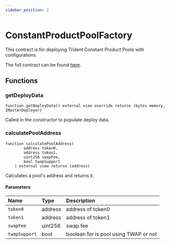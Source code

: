 ```yaml
---
sidebar_position: 2
---
```


# ConstantProductPoolFactory

This contract is for deploying Trident Constant Product Pools with configurations.

The full contract can be found [here](https://github.com/sushiswap/trident/blob/master/contracts/pool/constant-product/ConstantProductPoolFactory.sol).

## Functions

### getDeployData

```
function getDeployData() external view override returns (bytes memory, IMasterDeployer)
```

Called in the constructor to populate deploy data.

### calculatePoolAddress

```
function calculatePoolAddress(
        address token0,
        address token1,
        uint256 swapFee,
        bool twapSupport
    ) external view returns (address)
```

Calculates a pool's address and returns it.

#### Parameters

| Name          | Type    | Description                           |
| :------------ | :------ | :------------------------------------ |
| `token0`      | address | address of token0                     |
| `token1`      | address | address of token1                     |
| `swapFee`     | uint256 | swap fee                              |
| `twapSupport` | bool    | boolean for is pool using TWAP or not |
